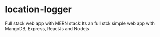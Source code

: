 # location-logger
Full stack web app with MERN stack
Its an full stck simple web app with MangoDB, Express, ReactJs and Nodejs
